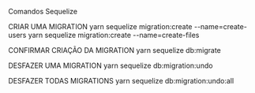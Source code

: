 Comandos Sequelize

CRIAR UMA MIGRATION
yarn sequelize migration:create --name=create-users
yarn sequelize migration:create --name=create-files

CONFIRMAR CRIAÇÃO DA MIGRATION
yarn sequelize db:migrate

DESFAZER UMA MIGRATION
yarn sequelize db:migration:undo

DESFAZER TODAS MIGRATIONS
yarn sequelize db:migration:undo:all
